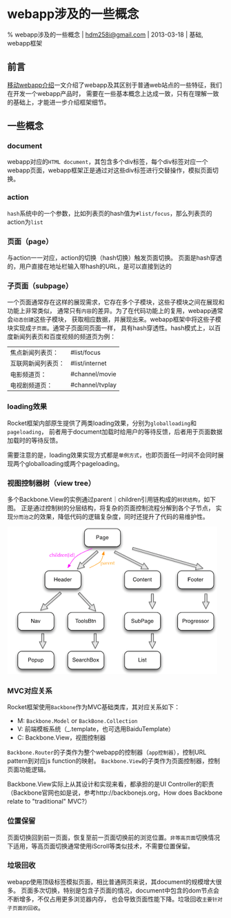 # webapp涉及的一些概念 

% webapp涉及的一些概念 
| hdm258i@gmail.com
| 2013-03-18
| 基础, webapp框架

## 前言 

<a title="移动webapp介绍" href="/docs/hudamin/rocket/introduce/mobile_webapp.md.html">移动webapp介绍</a>一文介绍了webapp及其区别于普通web站点的一些特征，我们在开发一个webapp产品时，
需要在一些基本概念上达成一致，只有在理解一致的基础上，才能进一步介绍框架细节。

## 一些概念

### document
webapp对应的`HTML document`，其包含多个div标签，每个div标签对应一个webapp页面，webapp框架正是通过对这些div标签进行交替操作，模拟页面切换。

### action
`hash`系统中的一个参数，比如列表页的hash值为`#list/focus`，那么列表页的action为`list`

### 页面（page）
与action一一对应，action的切换（hash切换）触发页面切换。
页面是hash穿透的，用户直接在地址栏输入带hash的URL，是可以直接到达的

### 子页面（subpage）
一个页面通常存在这样的展现需求，它存在多个子模块，这些子模块之间在展现和功能上非常类似，
通常只有`内容`的差异。为了在代码功能上的复用，webapp通常会`动态创建`这些子模块，
获取相应数据，并展现出来。webapp框架中将这些子模块实现成`子页面`。通常子页面同页面一样，
具有hash穿透性。hash模式上，以百度新闻列表页和百度视频的频道页为例：

<table>
<tr><td>焦点新闻列表页：</td><td>#list/focus</td></tr>
<tr><td>互联网新闻列表页：</td><td>#list/internet</td></tr>
<tr><td>电影频道页：</td><td>#channel/movie</td></tr>
<tr><td>电视剧频道页：</td><td>#channel/tvplay</td></tr>
</table>

### loading效果
Rocket框架内部原生提供了两类loading效果，分别为`globalloading`和`pageloading`，
前者用于document加载时给用户的等待反馈，后者用于页面数据加载时的等待反馈。

需要注意的是，loading效果实现方式都是`单例方式`，也即页面任一时间不会同时展现两个globalloading或两个pageloading。

### 视图控制器树（view tree）
多个Backbone.View的实例通过parent｜children引用链构成的`树状结构`，如下图。
正是通过控制树的分层结构，将复杂的页面控制流程分解到各个子节点，
实现`分而治之`的效果，降低代码的逻辑复杂度，同时还提升了代码的易维护性。

<img title="控制器树" src="./img/controller_tree.png"> 

### MVC对应关系
Rocket框架使用`Backbone`作为MVC基础类库，其对应关系如下：

* M: `Backbone.Model` or `BackBone.Collection`
* V: 前端模板系统（_.template，也可选用BaiduTemplate）
* C: Backbone.View，视图控制器

`Backbone.Router`的子类作为整个webapp的控制器（`app控制器`），控制URL pattern到对应js function的映射。
`Backbone.View`的子类作为页面控制器，控制页面功能逻辑。

Backbone.View实际上从其设计和实现来看，都承担的是UI Controller的职责（Backbone官网也如是说，参考http://backbonejs.org，How does Backbone relate to "traditional" MVC?）

### 位置保留
页面切换回到前一页面，恢复至前一页面切换前的浏览位置。`非等高页面`切换情况下适用，等高页面切换通常使用iScroll等类似技术，不需要位置保留。

### 垃圾回收
webapp使用顶级标签模拟页面，相比普通网页来说，其document的规模增大很多。
页面多次切换，特别是包含子页面的情况，document中包含的dom节点会不断增多，不仅占用更多浏览器内存，
也会导致页面性能下降。垃圾回收`主要针对子页面的回收`。



